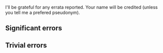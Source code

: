 I'll be grateful for any errata reported. Your name will be credited (unless you tell me a prefered pseudonym).

## Significant errors

## Trivial errors
